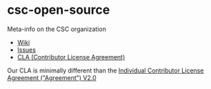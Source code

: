 csc-open-source
===============

Meta-info on the CSC organization



* [Wiki](https://github.com/csc/csc-open-source/wiki)
* [Issues](https://github.com/csc/csc-open-source/wiki)
* [CLA (Contributor License Agreement)](http://clahubdemo.herokuapp.com/agreements/csc/csc-open-source)

Our CLA is minimally different than the [Individual Contributor License Agreement ("Agreement") V2.0](http://www.apache.org/licenses/icla.txt)
